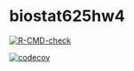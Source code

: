 # biostat625hw4

<!-- badges: start -->
[![R-CMD-check](https://github.com/TKUmich96/biostat625hw4/workflows/R-CMD-check/badge.svg)](https://github.com/TKUmich96/biostat625hw4/actions)

[![codecov](https://codecov.io/gh/TKUmich96/biostat625hw4/branch/main/graph/badge.svg?token=26XY3PGHNB)](https://codecov.io/gh/TKUmich96/biostat625hw4)
<!-- badges: end -->